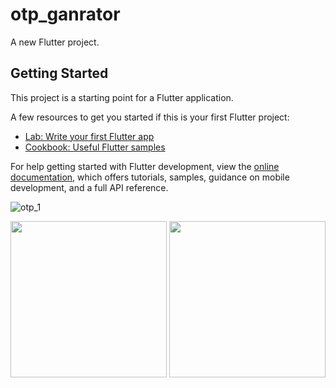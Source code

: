 # otp_ganrator

A new Flutter project.

## Getting Started

This project is a starting point for a Flutter application.

A few resources to get you started if this is your first Flutter project:

- [Lab: Write your first Flutter app](https://docs.flutter.dev/get-started/codelab)
- [Cookbook: Useful Flutter samples](https://docs.flutter.dev/cookbook)

For help getting started with Flutter development, view the
[online documentation](https://docs.flutter.dev/), which offers tutorials,
samples, guidance on mobile development, and a full API reference.

![otp_1]()

<p>
<img src="https://user-images.githubusercontent.com/113762162/211185450-ab49183a-9ae8-4d27-bf21-b9dcb93d4aba.jpg" height="250px" width="250px"/>
<img src="https://user-images.githubusercontent.com/113762162/211185631-45d31511-a9f9-4e9b-b705-d78f3aefd0c1.jpg" height="250px" width="250px"/>
</p>
